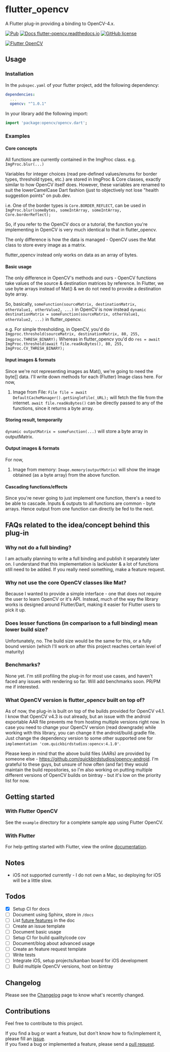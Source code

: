 # flutter_opencv

A Flutter plug-in providing a binding to OpenCV-4.x.

[![Pub](https://img.shields.io/pub/v/opencv.svg)](https://pub.dartlang.org/packages/opencv)
[![Docs flutter-opencv.readthedocs.io](https://img.shields.io/website-up-down-green-red/http/flutter-opencv.readthedocs.io.svg)](https://flutter-opencv.readthedocs.io/)
[![GitHub license](https://img.shields.io/github/license/AdityaMulgundkar/flutter_opencv.svg)](https://github.com/AdityaMulgundkar/flutter_opencv/blob/master/LICENSE)

[![Flutter OpenCV](https://media.giphy.com/media/M9UOQmSYQrWgOkYqO8/giphy.gif)](https://pub.dartlang.org/packages/opencv)

## Usage

### Installation

In the `pubspec.yaml` of your flutter project, add the following dependency:

```yaml
dependencies:
  ...
  opencv: "^1.0.1"
```

In your library add the following import:

```dart
import 'package:opencv/opencv.dart';
```

### Examples

#### Core concepts
All functions are currently contained in the ImgProc class.
e.g. `ImgProc.blur(...)`

Variables for integer choices (read pre-defined values/enums for border types, threshold types, etc.) are stored in ImgProc & Core classes, exactly similar to how OpenCV itself does.
However, these variables are renamed to suit the lowerCamelCase Dart fashion (just to objectively not lose "health suggestion points" on pub.dev.

i.e. One of the border types is `Core.BORDER_REFLECT`,
can be used in `ImgProc.blur(someBytes, someIntArray, someIntArray, Core.borderReflect);`

So, if you refer to the OpenCV docs or a tutorial, the function you're implementing in OpenCV is very much identical to that in flutter_opencv.

The only difference is how the data is managed - OpenCV uses the Mat class to store every image as a matrix.

flutter_opencv instead only works on data as an array of bytes.

#### Basic usage
The only difference in OpenCV's methods and ours - OpenCV functions take values of the source & destination matrices by reference. In Flutter, we use byte arrays instead of Mat() & we do not need to provide a destination byte array.

So, basically,
`someFunction(sourceMatrix, destinationMatrix, otherValue1, otherValue2, ...)` in OpenCV
is now instead
`dynamic destinationMatrix = someFunction(sourceMatrix, otherValue1, otherValue2, ...)` in flutter_opencv.

e.g.
For simple thresholding, in OpenCV, you'd do `Imgproc.threshold(sourceMatrix, destinationMatrix, 80, 255, Imgproc.THRESH_BINARY);`
Whereas in flutter_opencv you'd do `res = await ImgProc.threshold(await file.readAsBytes(), 80, 255, ImgProc.CV_THRESH_BINARY);`

#### Input images & formats
Since we're not representing images as Mat(), we're going to need the byte[] data. I'll write down methods for each (Flutter) Image class here.
For now,
1. Image from File:
`File file = await DefaultCacheManager().getSingleFile(_URL);` will fetch the file from the internet.
`await file.readAsBytes()` can be directly passed to any of the functions, since it returns a byte array.

#### Storing result, temporarily
`dynamic outputMatrix = someFunction(...)` will store a byte array in outputMatrix.

#### Output images & formats
For now,
1. Image from memory:
`Image.memory(outputMatrix)` will show the image obtained (as a byte array) from the above function.

#### Cascading functions/effects
Since you're never going to just implement one function, there's a need to be able to cascade. Inputs & outputs to all functions are common - byte arrays. Hence output from one function can directly be fed to the next.

## FAQs related to the idea/concept behind this plug-in

### Why not do a full binding?
I am actually planning to write a full binding and publish it separately later on. I understand that this implementation is lackluster & a lot of functions still need to be added. If you really need something, make a feature request.

### Why not use the core OpenCV classes like Mat?
Because I wanted to provide a simple interface - one that does not require the user to learn OpenCV or it's API. Instead, much of the way the library works is designed around Flutter/Dart, making it easier for Flutter users to pick it up.

### Does lesser functions (in comparison to a full binding) mean lower build size?
Unfortunately, no. The build size would be the same for this, or a fully bound version (which I'll work on after this project reaches certain level of maturity)

### Benchmarks?
None yet. I'm still profiling the plug-in for most use cases, and haven't faced any issues with rendering so far. Will add benchmarks soon. PR/PM me if interested.

### What OpenCV version is flutter_opencv built on top of?
As of now, the plug-in is built on top of the builds provided for OpenCV v4.1. I know that OpenCV v4.3 is out already, but an issue with the android exportable AAR file prevents me from hosting multiple versions right now.
In case you need to change your OpenCV version (read downgrade) while working with this library, you can change it the android/build.gradle file. Just change the dependency version to some other supported one for `implementation 'com.quickbirdstudios:opencv:4.1.0'`.

Please keep in mind that the above build files (AARs) are provided by someone else - https://github.com/quickbirdstudios/opencv-android. I'm grateful to these guys, but unsure of how often (and far) they would maintain the build repositories, so I'm also working on putting multiple different versions of OpenCV builds on bintray - but it's low on the priority list for now.

## Getting started

### With Flutter OpenCV
See the `example` directory for a complete sample app using Flutter OpenCV.

### With Flutter
For help getting started with Flutter, view the online [documentation](https://flutter.io/).

## Notes
 * iOS not supported currently - I do not own a Mac, so deploying for iOS will be a little slow.

## Todos
   - [x] Setup CI for docs
   - [ ] Document using Sphinx, store in `/docs`
   - [ ] List [future features](https://docs.opencv.org/2.4/index.html) in the doc
   - [ ] Create an issue template
   - [ ] Document basic usage
   - [ ] Setup CI for build quality/code cov
   - [ ] Document/blog about advanced usage
   - [ ] Create an feature request template
   - [ ] Write tests
   - [ ] Integrate iOS, setup projects/kanban board for iOS development
   - [ ] Build multiple OpenCV versions, host on bintray

## Changelog

Please see the [Changelog](https://github.com/AdityaMulgundkar/flutter_opencv/blob/master/CHANGELOG.md) page to know what's recently changed.

## Contributions

Feel free to contribute to this project.

If you find a bug or want a feature, but don't know how to fix/implement it, please fill an [issue](https://github.com/AdityaMulgundkar/flutter_opencv/issues).  
If you fixed a bug or implemented a feature, please send a [pull request](https://github.com/AdityaMulgundkar/flutter_opencv/pulls).

